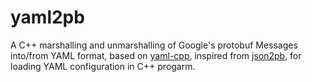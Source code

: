 # yaml2pb

A C++ marshalling and unmarshalling of Google's protobuf Messages into/from YAML format, based on [yaml-cpp](https://github.com/jbeder/yaml-cpp), inspired from [json2pb](https://github.com/shramov/json2pb), for loading YAML configuration in C++ progarm.
